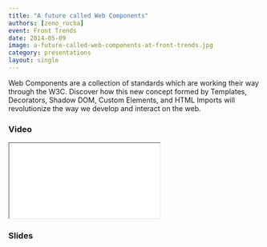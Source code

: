 ```yaml
---
title: "A future called Web Components"
authors: [zeno_rocha]
event: Front Trends
date: 2014-05-09
image: a-future-called-web-components-at-front-trends.jpg
category: presentations
layout: single
---
```


Web Components are a collection of standards which are working their way
through the W3C. Discover how this new concept formed by Templates,
Decorators, Shadow DOM, Custom Elements, and HTML Imports will revolutionize the
way we develop and interact on the web.

<!-- Excerpt -->

### Video

<div class="iframe-wrap">
    <iframe src="//player.vimeo.com/video/97308701?byline=0&amp;portrait=0&amp;color=ff9933" itemprop="video"></iframe>
</div>

### Slides

<script async class="speakerdeck-embed" data-id="ee6d05c0497301316db35a0ddfd7041e" data-ratio="1.33333333333333" src="//speakerdeck.com/assets/embed.js"></script>
